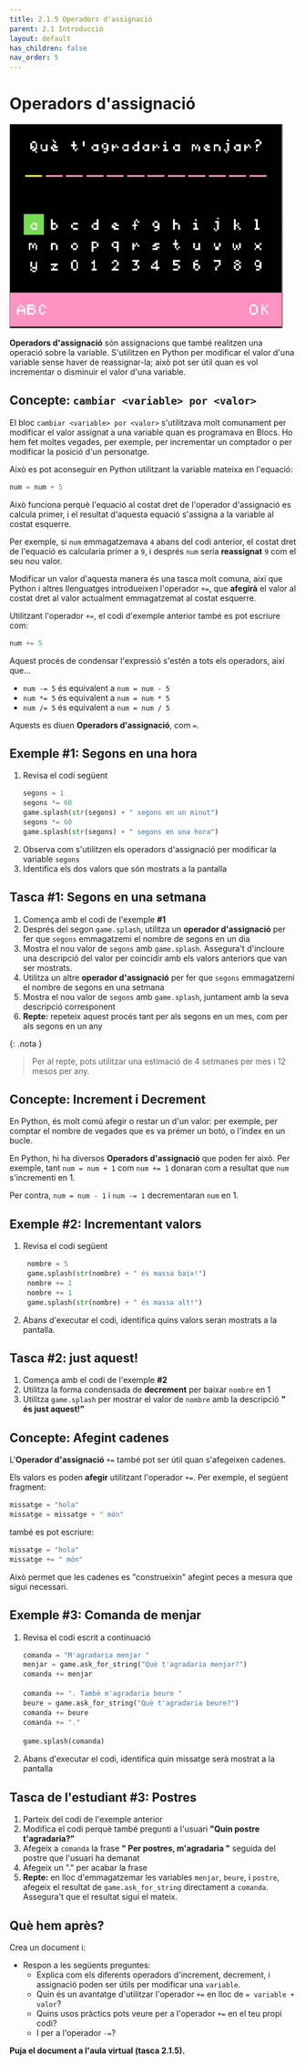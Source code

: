 ```yaml
---
title: 2.1.5 Operadors d'assignació
parent: 2.1 Introducció
layout: default
has_children: false
nav_order: 5
---
```


# Operadors d'assignació

![](../../images/demanar_menjar.gif)

**Operadors d'assignació** són assignacions que també realitzen una operació sobre la variable. S'utilitzen en Python per modificar el valor d'una variable sense haver de reassignar-la; això pot ser útil quan es vol incrementar o disminuir el valor d'una variable.

## Concepte: `cambiar <variable> por <valor>`

El bloc `cambiar <variable> por <valor>` s'utilitzava molt comunament per modificar el valor assignat a una variable quan es programava en Blocs. Ho hem fet moltes vegades, per exemple, per incrementar un comptador o per modificar la posició d'un personatge.

Això es pot aconseguir en Python utilitzant la variable mateixa en l'equació:

```python
num = num + 5
```

Això funciona perquè l'equació al costat dret de l'operador d'assignació es calcula primer, i el resultat d'aquesta equació s'assigna a la variable al costat esquerre.

Per exemple, si `num` emmagatzemava `4` abans del codi anterior, el costat dret de l'equació es calcularia primer a `9`, i després `num` seria **reassignat** `9` com el seu nou valor.

Modificar un valor d'aquesta manera és una tasca molt comuna, així que Python i altres llenguatges introdueixen l'operador `+=`, que **afegirà** el valor al costat dret al valor actualment emmagatzemat al costat esquerre.

Utilitzant l'operador `+=`, el codi d'exemple anterior també es pot escriure com:

```python
num += 5
```

Aquest procés de condensar l'expressió s'estén a tots els operadors, així que...

- `num -= 5` és equivalent a `num = num - 5`
- `num *= 5` és equivalent a `num = num * 5`
- `num /= 5` és equivalent a `num = num / 5`

Aquests es diuen **Operadors d'assignació**, com `=`.

## Exemple #1: Segons en una hora

1. Revisa el codi següent
   ```python
   segons = 1
   segons *= 60
   game.splash(str(segons) + " segons en un minut")
   segons *= 60
   game.splash(str(segons) + " segons en una hora")
   ```
2. Observa com s'utilitzen els operadors d'assignació per modificar la variable `segons`
3. Identifica els dos valors que són mostrats a la pantalla

## Tasca #1: Segons en una setmana

1. Comença amb el codi de l'exemple **#1**
2. Després del segon `game.splash`, utilitza un **operador d'assignació** per fer que `segons` emmagatzemi el nombre de segons en un dia
3. Mostra el nou valor de `segons` amb `game.splash`. Assegura't d'incloure una descripció del valor per coincidir amb els valors anteriors que van ser mostrats.
4. Utilitza un altre **operador d'assignació** per fer que `segons` emmagatzemi el nombre de segons en una setmana
5. Mostra el nou valor de `segons` amb `game.splash`, juntament amb la seva descripció corresponent
6. **Repte:** repeteix aquest procés tant per als segons en un mes, com per als segons en un any

{: .nota }

> Per al repte, pots utilitzar una estimació de 4 setmanes per mes i 12 mesos per any.

## Concepte: Increment i Decrement

En Python, és molt comú afegir o restar un d'un valor: per exemple, per comptar el nombre de vegades que es va prémer un botó, o l'índex en un bucle.

En Python, hi ha diversos **Operadors d'assignació** que poden fer això. Per exemple, tant `num = num + 1` com `num += 1` donaran com a resultat que `num` s'incrementi en 1.

Per contra, `num = num - 1` i `num -= 1` decrementaran `num` en 1.

## Exemple #2: Incrementant valors

1. Revisa el codi següent
   ```python
    nombre = 5
    game.splash(str(nombre) + " és massa baix!")
    nombre += 1
    nombre += 1
    game.splash(str(nombre) + " és massa alt!")
   ```
2. Abans d'executar el codi, identifica quins valors seran mostrats a la pantalla.

## Tasca #2: just aquest!

1. Comença amb el codi de l'exemple **#2**
2. Utilitza la forma condensada de **decrement** per baixar `nombre` en 1
3. Utilitza `game.splash` per mostrar el valor de `nombre` amb la descripció **" és just aquest!"**

## Concepte: Afegint cadenes

L'**Operador d'assignació** `+=` també pot ser útil quan s'afegeixen cadenes.

Els valors es poden **afegir** utilitzant l'operador `+=`. Per exemple, el següent fragment:

```python
missatge = "hola"
missatge = missatge + " món"
```

també es pot escriure:

```python
missatge = "hola"
missatge += " món"
```

Això permet que les cadenes es "construeixin" afegint peces a mesura que sigui necessari.

## Exemple #3: Comanda de menjar

1. Revisa el codi escrit a continuació

   ```python
   comanda = "M'agradaria menjar "
   menjar = game.ask_for_string("Què t'agradaria menjar?")
   comanda += menjar

   comanda += ". També m'agradaria beure "
   beure = game.ask_for_string("Què t'agradaria beure?")
   comanda += beure
   comanda += "."

   game.splash(comanda)
   ```

2. Abans d'executar el codi, identifica quin missatge serà mostrat a la pantalla

## Tasca de l'estudiant #3: Postres

1. Parteix del codi de l'exemple anterior
2. Modifica el codi perquè també pregunti a l'usuari **"Quin postre t'agradaria?"**
3. Afegeix a `comanda` la frase **" Per postres, m'agradaria "** seguida del postre que l'usuari ha demanat
4. Afegeix un "." per acabar la frase
5. **Repte:** en lloc d'emmagatzemar les variables `menjar`, `beure`, i `postre`, afegeix el resultat de `game.ask_for_string` directament a `comanda`. Assegura't que el resultat sigui el mateix.

## Què hem après?

Crea un document i:

- Respon a les següents preguntes:
  - Explica com els diferents operadors d'increment, decrement, i assignació poden ser útils per modificar una `variable`.
  - Quin és un avantatge d'utilitzar l'operador `+=` en lloc de `= variable + valor`?
  - Quins usos pràctics pots veure per a l'operador `+=` en el teu propi codi?
  - I per a l'operador `-=`?

**Puja el document a l'aula virtual (tasca 2.1.5).**
